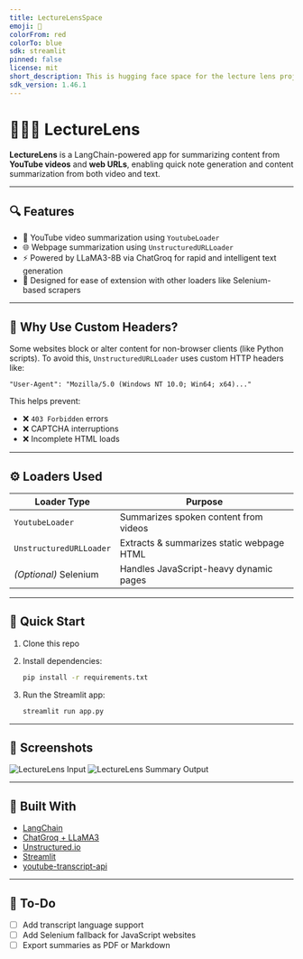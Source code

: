 ```yaml
---
title: LectureLensSpace
emoji: 🏃
colorFrom: red
colorTo: blue
sdk: streamlit
pinned: false
license: mit
short_description: This is hugging face space for the lecture lens project
sdk_version: 1.46.1
---
```




# 🧑🏽‍🏫 LectureLens

**LectureLens** is a LangChain-powered app for summarizing content from **YouTube videos** and **web URLs**, enabling quick note generation and content summarization from both video and text.

---

## 🔍 Features

* 🎥 YouTube video summarization using `YoutubeLoader`
* 🌐 Webpage summarization using `UnstructuredURLLoader`
* ⚡ Powered by LLaMA3-8B via ChatGroq for rapid and intelligent text generation
* 🔧 Designed for ease of extension with other loaders like Selenium-based scrapers

---

## 🧠 Why Use Custom Headers?

Some websites block or alter content for non-browser clients (like Python scripts). To avoid this, `UnstructuredURLLoader` uses custom HTTP headers like:

```http
"User-Agent": "Mozilla/5.0 (Windows NT 10.0; Win64; x64)..."
```

This helps prevent:

* ❌ `403 Forbidden` errors
* ❌ CAPTCHA interruptions
* ❌ Incomplete HTML loads

---

## ⚙️ Loaders Used

| Loader Type             | Purpose                                   |
| ----------------------- | ----------------------------------------- |
| `YoutubeLoader`         | Summarizes spoken content from videos     |
| `UnstructuredURLLoader` | Extracts & summarizes static webpage HTML |
| *(Optional)* Selenium   | Handles JavaScript-heavy dynamic pages    |

---

## 🚀 Quick Start

1. Clone this repo
2. Install dependencies:

   ```bash
   pip install -r requirements.txt
   ```
3. Run the Streamlit app:

   ```bash
   streamlit run app.py
   ```

---

## 📸 Screenshots

![LectureLens Input](image.png)
![LectureLens Summary Output](image-1.png)

---

## 🧱 Built With

* [LangChain](https://python.langchain.com/)
* [ChatGroq + LLaMA3](https://groq.com/)
* [Unstructured.io](https://github.com/Unstructured-IO/unstructured)
* [Streamlit](https://streamlit.io/)
* [youtube-transcript-api](https://pypi.org/project/youtube-transcript-api/)

---

## 📌 To-Do

* [ ] Add transcript language support
* [ ] Add Selenium fallback for JavaScript websites
* [ ] Export summaries as PDF or Markdown
